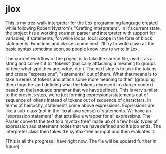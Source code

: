 # jlox

This is my tree-walk interpreter for the Lox programming language created while following Robert Nystrom's "Crafting Interpreters". In it's current state, the project has a working scanner, parser and interpreter with support for variables, if statements, for/while loops, local scope in the form of block statements. Functions and classes come next. I'll try to write down all the basic syntax sometime soon, so people know how to write in Lox.

The current workflow of the project is to take the source file, read it as a string and convert it to "tokens" (basically atttaching a meaning to groups of text: what type they are, value, etc.). The next step is to take the tokens and create "expressions", "statements" out of them. What that means is to take a series of tokens and attach some more meaning to them (grouping them together and defining what the tokens represent in a larger context based on the language grammar that we have defined). This is very similar to the previous step, we're just forming expressions/statements out of sequence of tokens instead of tokens out of sequence of characters. In terms of heirarchy, statements come above expressions. Expressions are like a sub-class (not in the literal java sense) of statements. We have an "expression statement" that acts like a wrapper for all expressions. The Parser converts the text to a "syntax tree" made up of a few basic types of expression and statement nodes that we have defined and it's job ends. The interpreter class then takes the syntax-tree as input and then evaluates it.

[This is all the progress I have right now. The file will be updated further in future]